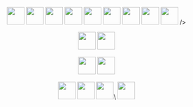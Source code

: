 <p align='center'>
  
<img width="40" height="40" src="https://cdn.jsdelivr.net/gh/devicons/devicon@latest/icons/html5/html5-original.svg" />
  <img width="40" height="40" src="https://cdn.jsdelivr.net/gh/devicons/devicon@latest/icons/css3/css3-original.svg" />
<img width="40" height="40" src="https://cdn.jsdelivr.net/gh/devicons/devicon@latest/icons/javascript/javascript-original.svg" />
<img width="40" height="40" src="https://cdn.jsdelivr.net/gh/devicons/devicon@latest/icons/react/react-original.svg" />
<img width="40" height="40" src="https://cdn.jsdelivr.net/gh/devicons/devicon@latest/icons/php/php-original.svg" />
<img width="40" height="40" src="https://cdn.jsdelivr.net/gh/devicons/devicon@latest/icons/tailwindcss/tailwindcss-original-wordmark.svg" />
<img width="40" height="40" src="https://cdn.jsdelivr.net/gh/devicons/devicon@latest/icons/bootstrap/bootstrap-original.svg" />
<img width="40" height="40" src="https://cdn.jsdelivr.net/gh/devicons/devicon@latest/icons/laravel/laravel-original.svg" />
<img width="40" height="40" src="https://cdn.jsdelivr.net/gh/devicons/devicon@latest/icons/vite/vite-original.svg" />  />
</p>

<p align='center'>
  <img width="40" height="40" src="https://cdn.jsdelivr.net/gh/devicons/devicon@latest/icons/mysql/mysql-original.svg" />
  <img width="40" height="40" src="https://cdn.jsdelivr.net/gh/devicons/devicon@latest/icons/sqlite/sqlite-original.svg" />
</p>


<p align='center'>
<img width="40" height="40" src="https://cdn.jsdelivr.net/gh/devicons/devicon@latest/icons/photoshop/photoshop-original.svg" />
<img width="40" height="40" src="https://cdn.jsdelivr.net/gh/devicons/devicon@latest/icons/aftereffects/aftereffects-original.svg" />
</p>


<p align='center'>
<img width="40" height="40" src="https://cdn.jsdelivr.net/gh/devicons/devicon@latest/icons/git/git-original.svg" />
<img width="40" height="40" src="https://cdn.jsdelivr.net/gh/devicons/devicon@latest/icons/github/github-original.svg" />
<img width="40" height="40" src="https://cdn.jsdelivr.net/gh/devicons/devicon@latest/icons/vscode/vscode-original.svg" />\
<img width="40" height="40" src="https://cdn.jsdelivr.net/gh/devicons/devicon@latest/icons/amazonwebservices/amazonwebservices-original-wordmark.svg" />
    
</p>
